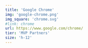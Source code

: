 ```yaml
---
title: 'Google Chrome'
img: 'google-chrome.png'
img_square: 'chrome.svg'
#link: chrome
url: https://www.google.com/chrome/
tier: 'MVP Partners'
size: 'h-12'
---
```

